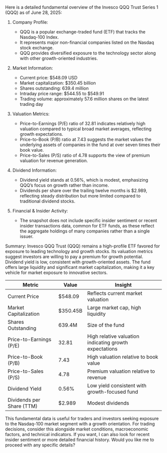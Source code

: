 Here is a detailed fundamental overview of the Invesco QQQ Trust Series 1 (QQQ) as of June 28, 2025:

1. Company Profile:
   - QQQ is a popular exchange-traded fund (ETF) that tracks the Nasdaq-100 Index.
   - It represents major non-financial companies listed on the Nasdaq stock exchange.
   - QQQ provides diversified exposure to the technology sector along with other growth-oriented industries.

2. Market Information:
   - Current price: $548.09 USD
   - Market capitalization: $350.45 billion
   - Shares outstanding: 639.4 million
   - Intraday price range: $544.55 to $549.91
   - Trading volume: approximately 57.6 million shares on the latest trading day

3. Valuation Metrics:
   - Price-to-Earnings (P/E) ratio of 32.81 indicates relatively high valuation compared to typical broad market averages, reflecting growth expectations.
   - Price-to-Book (P/B) ratio at 7.43 suggests the market values the underlying assets of companies in the fund at over seven times their book value.
   - Price-to-Sales (P/S) ratio of 4.78 supports the view of premium valuation for revenue generation.

4. Dividend Information:
   - Dividend yield stands at 0.56%, which is modest, emphasizing QQQ’s focus on growth rather than income.
   - Dividends per share over the trailing twelve months is $2.989, reflecting steady distribution but more limited compared to traditional dividend stocks.

5. Financial & Insider Activity:
   - The snapshot does not include specific insider sentiment or recent insider transactions data, common for ETF funds, as these reflect the aggregate holdings of many companies rather than a single issuer.

Summary:
Invesco QQQ Trust (QQQ) remains a high-profile ETF favored for exposure to leading technology and growth stocks. Its valuation metrics suggest investors are willing to pay a premium for growth potential. Dividend yield is low, consistent with growth-oriented assets. The fund offers large liquidity and significant market capitalization, making it a key vehicle for market exposure to innovative sectors.

| Metric                     | Value       | Insight                                                                                  |
|----------------------------|-------------|------------------------------------------------------------------------------------------|
| Current Price              | $548.09     | Reflects current market valuation                                                        |
| Market Capitalization      | $350.45B    | Large market cap, high liquidity                                                        |
| Shares Outstanding         | 639.4M      | Size of the fund                                                                       |
| Price-to-Earnings (P/E)    | 32.81       | High relative valuation indicating growth expectations                                  |
| Price-to-Book (P/B)        | 7.43        | High valuation relative to book value                                                  |
| Price-to-Sales (P/S)       | 4.78        | Premium valuation relative to revenue                                                 |
| Dividend Yield             | 0.56%       | Low yield consistent with growth-focused fund                                          |
| Dividends per Share (TTM)  | $2.989      | Modest dividends                                                                       |

This fundamental data is useful for traders and investors seeking exposure to the Nasdaq-100 market segment with a growth orientation. For trading decisions, consider this alongside market conditions, macroeconomic factors, and technical indicators. If you want, I can also look for recent insider sentiment or more detailed financial history. Would you like me to proceed with any specific details?